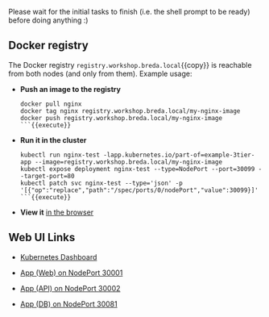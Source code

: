 Please wait for the initial tasks to finish (i.e. the shell prompt to be ready) before doing anything :)

## Docker registry

The Docker registry `registry.workshop.breda.local`{{copy}} is reachable from both nodes (and only from them). Example usage:

- **Push an image to the registry**
  ```
  docker pull nginx
  docker tag nginx registry.workshop.breda.local/my-nginx-image
  docker push registry.workshop.breda.local/my-nginx-image
  ```{{execute}}
- **Run it in the cluster**
  ```
  kubectl run nginx-test -lapp.kubernetes.io/part-of=example-3tier-app --image=registry.workshop.breda.local/my-nginx-image
  kubectl expose deployment nginx-test --type=NodePort --port=30099 --target-port=80
  kubectl patch svc nginx-test --type='json' -p '[{"op":"replace","path":"/spec/ports/0/nodePort","value":30099}]'
  ```{{execute}}

- **View it** [in the browser](https://[[HOST_SUBDOMAIN]]-30099-[[KATACODA_HOST]].environments.katacoda.com/)

## Web UI Links

- [Kubernetes Dashboard](https://[[HOST_SUBDOMAIN]]-30080-[[KATACODA_HOST]].environments.katacoda.com/)

- [App (Web) on NodePort 30001](https://[[HOST_SUBDOMAIN]]-30001-[[KATACODA_HOST]].environments.katacoda.com/)

- [App (API) on NodePort 30002](https://[[HOST_SUBDOMAIN]]-30002-[[KATACODA_HOST]].environments.katacoda.com/)

- [App (DB) on NodePort 30081](https://[[HOST_SUBDOMAIN]]-30081-[[KATACODA_HOST]].environments.katacoda.com/)
